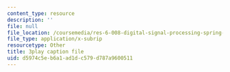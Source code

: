 ```yaml
---
content_type: resource
description: ''
file: null
file_location: /coursemedia/res-6-008-digital-signal-processing-spring-2011/d5974c5eb6a1ad1dc579d787a9600511_14Vg7GyCVLY.srt
file_type: application/x-subrip
resourcetype: Other
title: 3play caption file
uid: d5974c5e-b6a1-ad1d-c579-d787a9600511
---
```

